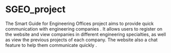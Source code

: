 # SGEO_project
The Smart Guide for Engineering Offices project aims to provide quick  communication with engineering companies . It allows users to  register on the website and view companies in different engineering specialties, as well as view the previous projects of each company. The website also  a chat feature to help them communicate quickly .
